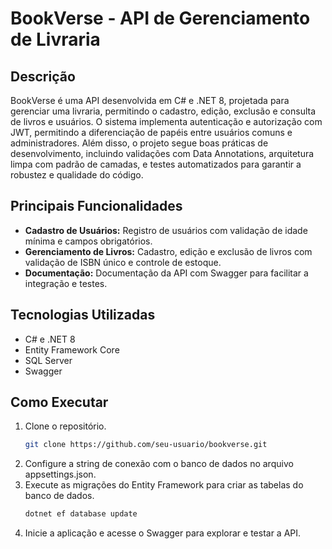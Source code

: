 # **BookVerse - API de Gerenciamento de Livraria**

## **Descrição**
BookVerse é uma API desenvolvida em C# e .NET 8, projetada para gerenciar uma livraria, permitindo o cadastro, edição, exclusão e consulta de livros e usuários. 
O sistema implementa autenticação e autorização com JWT, permitindo a diferenciação de papéis entre usuários comuns e administradores. Além disso, o projeto segue 
boas práticas de desenvolvimento, incluindo validações com Data Annotations, arquitetura limpa com padrão de camadas, e testes automatizados para garantir a robustez e qualidade do código.

## **Principais Funcionalidades**
- **Cadastro de Usuários:** Registro de usuários com validação de idade mínima e campos obrigatórios.
- **Gerenciamento de Livros:** Cadastro, edição e exclusão de livros com validação de ISBN único e controle de estoque.
- **Documentação:** Documentação da API com Swagger para facilitar a integração e testes.

## **Tecnologias Utilizadas**
- C# e .NET 8
- Entity Framework Core
- SQL Server
- Swagger

## **Como Executar**
1. Clone o repositório.
   ```bash
   git clone https://github.com/seu-usuario/bookverse.git

2. Configure a string de conexão com o banco de dados no arquivo appsettings.json.
3. Execute as migrações do Entity Framework para criar as tabelas do banco de dados.
   ```bash
   dotnet ef database update
4. Inicie a aplicação e acesse o Swagger para explorar e testar a API.
  
   
